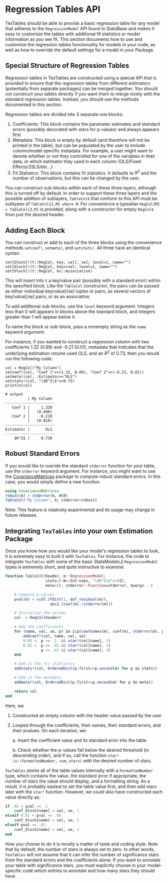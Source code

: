 # Regression Tables API

TexTables should be able to provide a basic regression table for any model that
adheres to the `RegressionModel` API found in StatsBase and makes it easy to
customize the tables with additional fit statistics or model information as you
see fit.  This section documents how to use and customize the regression tables
functionality for models in your code, as well as how to override the default
settings for a model in your Package.

## Special Structure of Regression Tables
Regression tables in TexTables are constructed using a special API that is
provided to ensure that the regression tables from different estimators
(potentially from separate packages) can be merged together.  You should _not_
construct your tables directly if you want them to merge nicely with the
standard regression tables.  Instead, you should use the methods documented in
this section.

Regression tables are divided into 3 separate row blocks:
1.  Coefficients: This block contains the parameter estimates and
    standard errors (possibly decorated with stars for p-values) and always
    appears first
2.  Metadata: This block is empty by default (and therefore will not be
    printed in the table), but can be populated by the user to include
    column/model specific metadata.  For example, a user might want to denote
    whether or not they controlled for one of the variables in their data, or
    which estimator they used in each column (OLS/Fixed Effects/2SLS/etc...)
3.  Fit Statistics: This block contains fit statistics.  It defaults to $R^2$
    and the number of observations, but this can be changed by the user.

You can construct sub-blocks within each of these three layers, although this is
turned off by default.  In order to support these three layers and the possible
addition of sublayers, `TableCol`s that conform to this API must be subtypes of
`TableCol{3,M} where M`.  For convenience a typealias `RegCol{M} =
TableCol{3,M}` is provided, along with a constructor for empty `RegCol`s from
just the desired header.

## Adding Each Block

You can construct or add to each of the three blocks using the convenience
methods `setcoef!`, `setmeta!`, and `setstats!`.  All three have an identical
syntax:
```
set[block]!(t::RegCol, key, val[, se]; level=1, name="")
set[block]!(t::RegCol, key=>val; level=1, name="")
set[block]!(t::RegCol, kv::Associative)
```
This will insert into `t` a key/value pair (possibly with a standard error) within
the specified  block.  Like the `TableCol` constructor, the pairs
can be passed as either individual key/value[/se] tuples or pairs, as
several vectors of key/value[/se] pairs, or as an associative.

To add additional sub-blocks, use the `level` keyword argument.  Integers
less than 0 will appears in blocks above the standard block, and integers
greater than 1 will appear below it.

To name the block or sub-block, pass a nonempty string as the `name` keyword
argument.

For instance, if you wanted to construct a regression column with two
coefficients 1.32 (0.89) and -0.21 (0.01), metadata that indicates that the
underlying estimation rotuine used OLS, and an $R^2$ of 0.73, then you would
run the following code:
```jldoctest
col = RegCol("My Column")
setcoef!(col, "Coef 1"=>(1.32, 0.89), "Coef 2"=>(-0.21, 0.01))
setmeta!(col, :Estimator=>"OLS")
setstats!(col, "\$R^2\$"=>0.73)
println(col)

# output
          | My Column
----------------------
   Coef 1 |     1.320
          |   (0.890)
   Coef 2 |    -0.210
          |   (0.010)
----------------------
Estimator |       OLS
----------------------
    $R^2$ |     0.730
```

## Robust Standard Errors
If you would like to overide the standard `stderror` function for your table,
use the `stderror` keyword argument.  For instance, you might want to use the
[CovarianceMatrices](https://github.com/gragusa/CovarianceMatrices.jl) package
to compute robust standard errors.  In this case, you would simply define a new
function
```julia
using CovarianceMatrices
robust(m) = stderror(m, HC0)
TableCol("My Column", m; stderror=robust)
```
Note: This feature is relatively experimental and its usage may change in future
releases.

## Integrating `TexTables` into your own Estimation Package

Once you know how you would like your model's regression tables to look, it is
extremely easy to built it with `TexTables`.  For instance, the code to
integrate `TexTables` with some of the basic StatsModels.jl `RegressionModel`
types is extremely short, and quite instructive to examine:
```julia
function TableCol(header, m::RegressionModel;
                  stats=(:N=>Int∘nobs, "\$R^2\$"=>r2),
                  meta=(), stderror::Function=stderror, kwargs...)

    # Compute p-values
    pval(m) = ccdf.(FDist(1, dof_residual(m)),
                    abs2.(coef(m)./stderror(m)))

    # Initialize the column
    col  = RegCol(header)

    # Add the coefficients
    for (name, val, se, p) in zip(coefnames(m), coef(m), stderror(m), pval(m))
        addcoef!(col, name, val, se)
        0.05 <  p <= .1  && star!(col[name], 1)
        0.01 <  p <= .05 && star!(col[name], 2)
                p <= .01 && star!(col[name], 3)
    end

    # Add in the fit statistics
    addstats!(col, OrderedDict(p.first=>p.second(m) for p in stats))

    # Add in the metadata
    addmeta!(col, OrderedDict(p.first=>p.second(m) for p in meta))

    return col
end
```
Here, we
1. Constructed an empty column with the header value passed by the user
2. Looped through the coefficients, their names, their standard
   errors, and their pvalues.  On each iteration, we:

   a.  Insert the coefficient value and its standard error into the table

   b.  Check whether the p-values fall below the desired threshold (in
       descending order), and if so, call the function
       `star!(x::FormattedNumber, num_stars)` with the desired number of
       stars.

`TexTables` stores all of the table values internally with a
`FormattedNumber` type, which contains the value, the standard error if
appropriate, the number of stars the value should display, and a
formatting string.  As a result, it is probably easiest to set the table
value first, and then add stars later with the `star!` function.
However, we could also have constructed each value directly as:
```julia
if .05 < pval <= .1
    coef_block[name] = val, se, 1
elseif 0.01 < pval <= .05
    coef_block[name] = val, se, 2
elseif pval <= .01
    coef_block[name] = val, se, 3
end
```
How you choose to do it is mostly a matter of taste and coding style.
Note that by default, the number of stars is always set to zero.  In
other words, `TexTables` will _not_ assume that it can infer the number
of significance stars from the standard errors and the coefficients
alone.  If you want to annotate your table with significance stars, you
must explicitly choose in your model-specific code which entries to
annotate and how many stars they should have.

